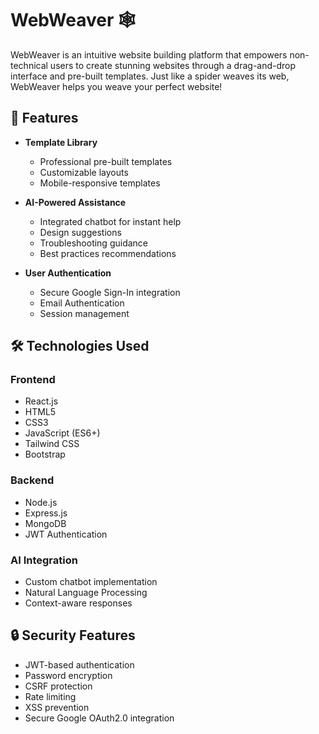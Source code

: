 # WebWeaver 🕸️

WebWeaver is an intuitive website building platform that empowers non-technical users to create stunning websites through a drag-and-drop interface and pre-built templates. Just like a spider weaves its web, WebWeaver helps you weave your perfect website!

## 🌟 Features

- **Template Library**
  - Professional pre-built templates
  - Customizable layouts
  - Mobile-responsive templates

- **AI-Powered Assistance**
  - Integrated chatbot for instant help
  - Design suggestions
  - Troubleshooting guidance
  - Best practices recommendations

- **User Authentication**
  - Secure Google Sign-In integration
  - Email Authentication
  - Session management

## 🛠️ Technologies Used

### Frontend
- React.js
- HTML5
- CSS3
- JavaScript (ES6+)
- Tailwind CSS
- Bootstrap

### Backend
- Node.js
- Express.js
- MongoDB
- JWT Authentication

### AI Integration
- Custom chatbot implementation
- Natural Language Processing
- Context-aware responses

## 🔒 Security Features

- JWT-based authentication
- Password encryption
- CSRF protection
- Rate limiting
- XSS prevention
- Secure Google OAuth2.0 integration



